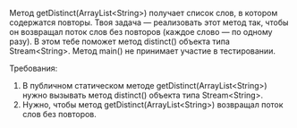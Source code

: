 
Метод getDistinct(ArrayList&lt;String&gt;) получает список слов, в котором содержатся повторы. Твоя задача &mdash; реализовать этот метод так,
чтобы он возвращал поток слов без повторов (каждое слово &mdash; по одному разу).
В этом тебе поможет метод distinct() объекта типа Stream&lt;String&gt;.
Метод main() не принимает участие в тестировании.


Требования:
1.	В публичном статическом методе getDistinct(ArrayList&lt;String&gt;) нужно вызывать метод distinct() объекта типа Stream&lt;String&gt;.
2.	Нужно, чтобы метод getDistinct(ArrayList&lt;String&gt;) возвращал поток слов без повторов.



